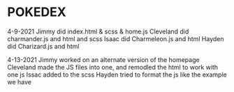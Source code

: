 # POKEDEX

4-9-2021
Jimmy did index.html & scss & home.js
Cleveland did charmander.js and html and scss
Isaac did Charmeleon.js and html
Hayden did Charizard.js and html

4-13-2021
Jimmy worked on an alternate version of the homepage
Cleveland made the JS files into one, and remodled the html to work with one js
Issac added to the scss
Hayden tried to format the js like the example we have

